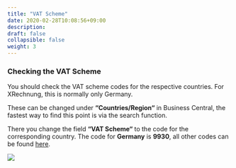 ```yaml
---
title: "VAT Scheme"
date: 2020-02-28T10:08:56+09:00
description: 
draft: false
collapsible: false
weight: 3
---
```

### Checking the VAT Scheme

You should check the VAT scheme codes for the respective countries. For XRechnung, this is normally only Germany.

These can be changed under **“Countries/Region“** in Business Central, the fastest way to find this point is via the search function.

There you change the field **“VAT Scheme“** to the code for the corresponding country. The code for **Germany** is **9930**, all other codes can be found [here](https://docs.peppol.eu/poacc/billing/3.0/codelist/eas/).

![](images/XRechnung/erste_schritte/xrechnungmwst.PNG)
